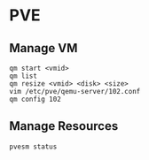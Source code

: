 # PVE

## Manage VM

```
qm start <vmid>
qm list
qm resize <vmid> <disk> <size>
vim /etc/pve/qemu-server/102.conf
qm config 102
```

## Manage Resources

```
pvesm status
```
